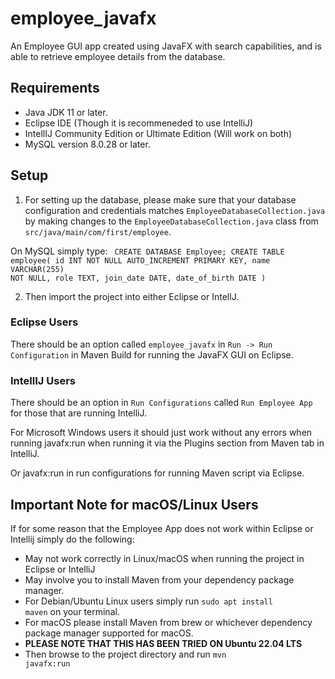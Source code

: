 # employee_javafx
An Employee GUI app created using JavaFX with search capabilities, and is able to retrieve employee details from the database.

## Requirements 
- Java JDK 11 or later.
- Eclipse IDE (Though it is recommeneded to use IntelliJ)
- IntellIJ Community Edition or Ultimate Edition (Will work on both)
- MySQL version 8.0.28 or later.

## Setup
1) For setting up the database, please make sure that your database configuration and credentials matches <code>EmployeeDatabaseCollection.java</code> by making changes to the <code>EmployeeDatabaseCollection.java</code> class from <code>src/java/main/com/first/employee</code>.

On MySQL simply type:
<code>
CREATE DATABASE Employee;
CREATE TABLE employee(
  id INT NOT NULL AUTO_INCREMENT PRIMARY KEY,
  name VARCHAR(255) NOT NULL,
  role TEXT,
  join_date DATE,
  date_of_birth DATE
) 
</code>

2) Then import the project into either Eclipse or IntellJ.

### Eclipse Users
There should be an option called <code>employee_javafx</code> in <code>Run -> Run Configuration</code> in Maven Build for running the JavaFX GUI on Eclipse.

### IntellIJ Users
There should be an option in <code>Run Configurations</code> called <code>Run Employee App</code> for those that are running IntelliJ.

For Microsoft Windows users it should just work without any errors when running javafx:run when running it via the Plugins section from Maven tab in IntelliJ.

Or javafx:run in run configurations for running Maven script via Eclipse.

## Important Note for macOS/Linux Users
If for some reason that the Employee App does not work within Eclipse or Intellij simply do the following:

- May not work correctly in Linux/macOS when running the project in Eclipse or IntelliJ
- May involve you to install Maven from your dependency package manager.
- For Debian/Ubuntu Linux users simply run <code>sudo apt install maven</code> on your terminal.
- For macOS please install Maven from brew or whichever dependency package manager supported for macOS.
- **PLEASE NOTE THAT THIS HAS BEEN TRIED ON Ubuntu 22.04 LTS**
- Then browse to the project directory and run <code>mvn javafx:run</code>
